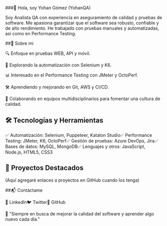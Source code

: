 ###👋 Hola, soy Yohan Gómez (YohanQA)

Soy Analista QA con experiencia en aseguramiento de calidad y pruebas de software. Me apasiona garantizar que el software sea robusto, confiable y de alto rendimiento. He trabajado con pruebas manuales y automatizadas, así como en Performance Testing.

##🚀 Sobre mí

🔍 Enfoque en pruebas WEB, API y móvil.

🤖 Explorando la automatización con Selenium y K6.

📊 Interesado en el Performance Testing con JMeter y OctoPerf.

🛠️ Aprendiendo y mejorando en Git, AWS y CI/CD.

🤝 Colaborando en equipos multidisciplinarios para fomentar una cultura de calidad.

## 🛠️ Tecnologías y Herramientas

✅ Automatización: Selenium, Puppeteer, Katalon Studio✅ Performance Testing: JMeter, K6, OctoPerf✅ Gestión de pruebas: Azure DevOps, Jira✅ Bases de datos: MySQL, MongoDB✅ Lenguajes y otros: JavaScript, Node.js, HTML5, CSS3

## 📌 Proyectos Destacados

(Aquí agregaré enlaces a proyectos en GitHub cuando los tenga)

##📬 Contáctame

📩 LinkedIn🐦 Twitter📂 GitHub

📢 "Siempre en busca de mejorar la calidad del software y aprender algo nuevo cada día."
